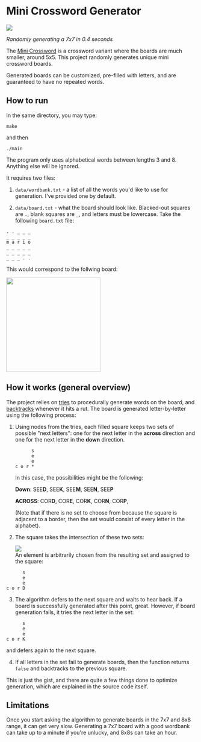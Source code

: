 # Mini Crossword Generator
<img src="https://i.imgur.com/ZycVy0B.gif">

*Randomly generating a 7x7 in 0.4 seconds*


The [Mini Crossword](https://www.nytimes.com/crosswords/game/mini) is a crossword variant where the boards are much smaller, around 5x5. This project randomly generates unique mini crossword boards.

Generated boards can be customized, pre-filled with letters, and are guaranteed to have no repeated words. 

## How to run
In the same directory, you may type:

```make```

and then

```./main```

The program only uses alphabetical words between lengths 3 and 8. Anything else will be ignored.

It requires two files:
1. `data/wordbank.txt` - a list of all the words you'd like to use for generation. I've provided one by default. 

2. `data/board.txt` - what the board should look like. Blacked-out squares are `.`, blank squares are `_`, and letters must be lowercase. Take the following `board.txt` file:
```
. . _ _ _
_ _ _ _ _
m a r i o
_ _ _ _ _
_ _ _ _ _
_ _ _ . .
```
This would correspond to the follwing board:

<img src="https://i.imgur.com/9xDWliu.png" height=250>


## How it works (general overview)
The project relies on [tries](https://en.wikipedia.org/wiki/Trie) to procedurally generate words on the board, and [backtracks](https://en.wikipedia.org/wiki/Backtracking) whenever it hits a rut. The board is generated letter-by-letter using the following process:

1. Using nodes from the tries, each filled square keeps two sets of possible "next letters": one for the next letter in the **across** direction and one for the next letter in the **down** direction. 
    ```
          s
          e
          e
    c o r *
    ```
    In this case, the possibilities might be the following:

    **Down**: SEE**D**, SEE**K**, SEE**M**, SEE**N**, SEE**P**

    **ACROSS**: COR**D**, COR**E**, COR**K**, COR**N**, COR**P**,

    (Note that if there is no set to choose from because the square is adjacent to a border, then the set would consist of every letter in the alphabet). 


2. The square takes the intersection of these two sets:

    <img src="https://latex.codecogs.com/svg.image?\large&space;\left\{D,K,M,N,P\right\}\cap\left\{D,E,K,N,P\right\}\rightarrow\left\{D,K,N,P\right\}"><br>
    An element is arbitrarily chosen from the resulting set and assigned to the square:
```
      s
      e
      e
c o r D
```
3. The algorithm defers to the next square and waits to hear back. If a board is successfully generated after this point, great. However, if board generation fails, it tries the next letter in the set:
```
      s
      e
      e
c o r K
```
and defers again to the next square. 

4. If all letters in the set fail to generate boards, then the function returns `false` and backtracks to the previous square.


This is just the gist, and there are quite a few things done to optimize generation, which are explained in the source code itself. 

## Limitations 
Once you start asking the algorithm to generate boards in the  7x7 and 8x8 range, it can get very slow. Generating a 7x7 board with a good wordbank can take up to a minute if you're unlucky, and 8x8s can take an hour. 
